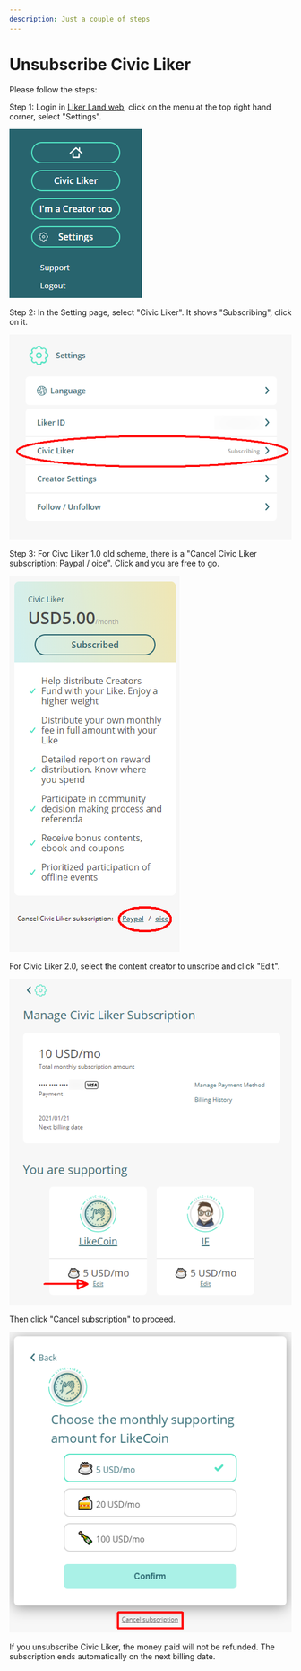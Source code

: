 ```yaml
---
description: Just a couple of steps
---
```


# Unsubscribe Civic Liker

Please follow the steps:

Step 1: Login in [Liker Land web](https://liker.land/), click on the menu at the top right hand corner, select "Settings".

![](../../.gitbook/assets/subscribe-civic-liker-1-en.png)

Step 2: In the Setting page, select "Civic Liker". It shows "Subscribing", click on it.

![](../../.gitbook/assets/subscribe-civic-liker-2-en.png)

Step 3: For Civc Liker 1.0 old scheme, there is a "Cancel Civic Liker subscription: Paypal / oice". Click and you are free to go.

![](../../.gitbook/assets/subscribe-civic-liker-3-en.png)

For Civic Liker 2.0, select the content creator to unscribe and click "Edit".

![](../../.gitbook/assets/unsubscribe-civic-liker-twopointzero-2-en%20%281%29.png)

Then click "Cancel subscription" to proceed.

![](../../.gitbook/assets/subscribe-civic-liker-twopointzero-1-en.png)

If you unsubscribe Civic Liker, the money paid will not be refunded. The subscription ends automatically on the next billing date.

